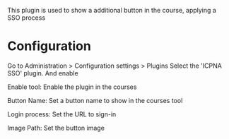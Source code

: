 This plugin is used to show a additional button in the course, applying a SSO process

Configuration
=============

Go to Administration > Configuration settings > Plugins
Select the 'ICPNA SSO' plugin. And enable

Enable tool: Enable the plugin in the courses

Button Name: Set a button name to show in the courses tool

Login process: Set the URL to sign-in

Image Path: Set the button image
